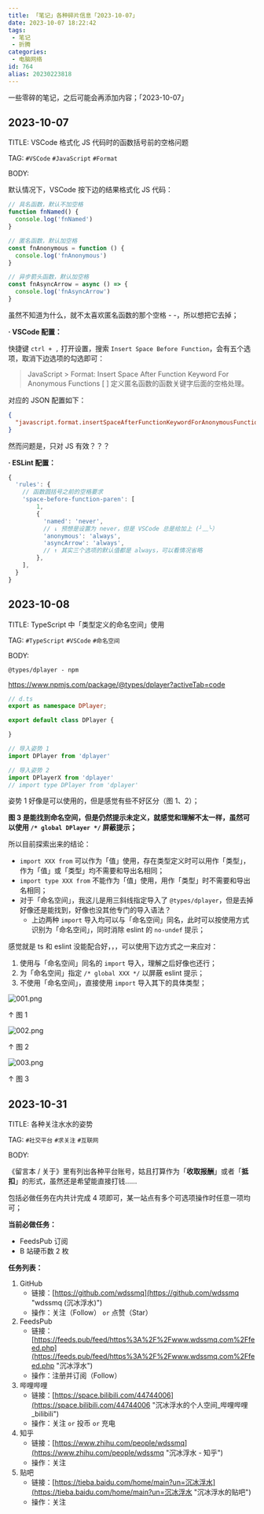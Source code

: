 ```yaml
---
title: 「笔记」各种碎片信息「2023-10-07」
date: 2023-10-07 18:22:42
tags:
 - 笔记
 - 折腾
categories:
 - 电脑网络
id: 764
alias: 20230223818
---
```


一些零碎的笔记，之后可能会再添加内容；「2023-10-07」

<!--more-->


## 2023-10-07

TITLE: VSCode 格式化 JS 代码时的函数括号前的空格问题

TAG: `#VSCode` `#JavaScript` `#Format`

BODY:

默认情况下，VSCode 按下边的结果格式化 JS 代码：

```js
// 具名函数，默认不加空格
function fnNamed() {
  console.log('fnNamed')
}

// 匿名函数，默认加空格
const fnAnonymous = function () {
  console.log('fnAnonymous')
}

// 异步箭头函数，默认加空格
const fnAsyncArrow = async () => {
  console.log('fnAsyncArrow')
}

```

虽然不知道为什么，就不太喜欢匿名函数的那个空格 - -，所以想把它去掉；

**· VSCode 配置：**

快捷键 `ctrl + ,` 打开设置，搜索 `Insert Space Before Function`，会有五个选项，取消下边选项的勾选即可：

> JavaScript > Format: Insert Space After Function Keyword For Anonymous Functions
> [ ] 定义匿名函数的函数关键字后面的空格处理。

对应的 JSON 配置如下：

```json
{
  "javascript.format.insertSpaceAfterFunctionKeywordForAnonymousFunctions": false
}

```

然而问题是，只对 JS 有效？？？

**· ESLint 配置：**

```js
{
  'rules': {
    // 函数圆括号之前的空格要求
    'space-before-function-paren': [
        1,
        {
          'named': 'never',
          // ↓ 预想是设置为 never，但是 VSCode 总是给加上 (╯﹏╰）
          'anonymous': 'always',
          'asyncArrow': 'always',
          // ↑ 其实三个选项的默认值都是 always，可以看情况省略
        },
    ],
  }
}

```

<!-- 「- -」 -->

## 2023-10-08

TITLE: TypeScript 中「类型定义的命名空间」使用

TAG: `#TypeScript` `#VSCode` `#命名空间`

BODY:

`@types/dplayer - npm`

https://www.npmjs.com/package/@types/dplayer?activeTab=code

```ts
// d.ts
export as namespace DPlayer;

export default class DPlayer {

}

// 导入姿势 1
import DPlayer from 'dplayer'

// 导入姿势 2
import DPlayerX from 'dplayer'
// import type DPlayer from 'dplayer'

```

姿势 1 好像是可以使用的，但是感觉有些不好区分（图 1、2）；

**图 3 是能找到命名空间，但是仍然提示未定义，就感觉和理解不太一样，虽然可以使用 `/* global DPlayer */` 屏蔽提示；**

所以目前探索出来的结论：

- `import XXX from` 可以作为「值」使用，存在类型定义时可以用作「类型」，作为「值」或「类型」均不需要和导出名相同；
- `import type XXX from` 不能作为「值」使用，用作「类型」时不需要和导出名相同；
- 对于「命名空间」，我这儿是用三斜线指定导入了 `@types/dplayer`，但是去掉好像还是能找到，好像也没其他专门的导入语法？
    - 上边两种 `import` 导入均可以与「命名空间」同名，此时可以按使用方式识别为「命名空间」，同时消除 eslint 的 `no-undef` 提示；

感觉就是 ts 和 eslint 没能配合好，，，可以使用下边方式之一来应对：

1. 使用与「命名空间」同名的 `import` 导入，理解之后好像也还行；
2. 为「命名空间」指定 `/* global XXX */` 以屏蔽 eslint 提示；
3. 不使用「命名空间」，直接使用 `import` 导入其下的具体类型；

![001.png](https://s2.loli.net/2023/10/08/X3VZdkK9rWs8Lul.png)

↑ 图 1

![002.png](https://s2.loli.net/2023/10/08/X1Bs53KWtPJIjhp.png)

↑ 图 2

![003.png](https://s2.loli.net/2023/10/08/dYCiA5XhSwFKn8N.png)

↑ 图 3


## 2023-10-31

TITLE: 各种关注水水的姿势

TAG: `#社交平台` `#求关注` `#互联网`

BODY:

《留言本 / 关于》里有列出各种平台账号，姑且打算作为「**收取报酬**」或者「**抵扣**」的形式，虽然还是希望能直接打钱……

包括必做任务在内共计完成 4 项即可，某一站点有多个可选项操作时任意一项均可；

**当前必做任务：**

- FeedsPub 订阅
- B 站硬币数 2 枚

**任务列表：**

1. GitHub
      - 链接：[https://github.com/wdssmq](https://github.com/wdssmq "wdssmq (沉冰浮水)")
      - 操作：关注（Follow） `or` 点赞（Star）
2. FeedsPub
      - 链接：[https://feeds.pub/feed/https%3A%2F%2Fwww.wdssmq.com%2Ffeed.php](https://feeds.pub/feed/https%3A%2F%2Fwww.wdssmq.com%2Ffeed.php "沉冰浮水")
      - 操作：注册并订阅（Follow）
3. 哔哩哔哩
      - 链接：[https://space.bilibili.com/44744006](https://space.bilibili.com/44744006 "沉冰浮水的个人空间\_哔哩哔哩\_bilibili")
      - 操作：关注 `or` 投币 `or` 充电
4. 知乎
      - 链接：[https://www.zhihu.com/people/wdssmq](https://www.zhihu.com/people/wdssmq "沉冰浮水 - 知乎")
      - 操作：关注
5. 贴吧
      - 链接：[https://tieba.baidu.com/home/main?un=沉冰浮水](https://tieba.baidu.com/home/main?un=沉冰浮水 "沉冰浮水的贴吧")
      - 操作：关注

<!-- 「列表」文本信息类平台账号汇总_列表纪事_沉冰浮水
https://www.wdssmq.com/post/20201030387.html -->
